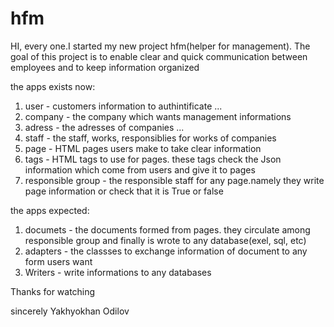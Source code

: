 # hfm
HI, every one.I started my new project hfm(helper for management).
The goal of this project is to enable clear and quick communication between employees and to keep information organized

the apps exists now:
<ol>
  <li>user - customers information to authintificate ...</li>
  <li>company - the company which wants management informations</li>
  <li>adress - the adresses of companies ...</li>
  <li>staff - the staff, works, responsiblies for works of companies</li>
  <li>page - HTML pages users make to take clear information</li>
  <li>tags - HTML tags to use for pages. these tags check the Json information which come from users and give it to pages</li>
  <li>responsible group - the responsible staff for any page.namely they write page information or check that it is True or false</li>
</ol>
  
the apps expected:
<ol>
  <li>documets - the documents formed from pages. they circulate among responsible group and finally is wrote to any database(exel, sql, etc)</li>
  <li>adapters - the classses to exchange information of document to any form users want</li>
  <li>Writers - write informations to any databases</li>
</ol>
Thanks for watching

sincerely
Yakhyokhan Odilov
